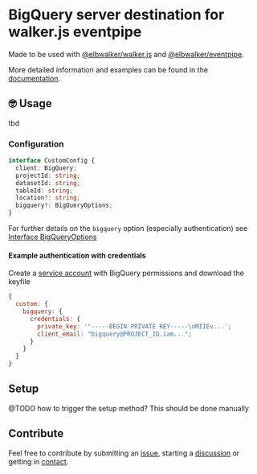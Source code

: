 # BigQuery server destination for walker.js eventpipe

Made to be used with [@elbwalker/walker.js](https://github.com/elbwalker/walker.js) and [@elbwalker/eventpipe](https://github.com/elbwalker/eventpipe).

More detailed information and examples can be found in the [documentation](https://docs.elbwalker.com/).

## 🤓 Usage

tbd

### Configuration

```ts
interface CustomConfig {
  client: BigQuery;
  projectId: string;
  datasetId: string;
  tableId: string;
  location?: string;
  bigquery?: BigQueryOptions;
}
```

For further details on the `bigquery` option (especially authentication) see [Interface BigQueryOptions](https://cloud.google.com/nodejs/docs/reference/bigquery/latest/bigquery/bigqueryoptions)

#### Example authentication with credentials

Create a [service account](https://cloud.google.com/iam/docs/service-account-overview) with BigQuery permissions and download the keyfile

```js
{
  custom: {
    bigquery: {
      credentials: {
        private_key: '"-----BEGIN PRIVATE KEY-----\nMIIEv...';
        client_email: "bigquery@PROJECT_ID.iam...";
      }
    }
  }
}
```

## Setup

@TODO how to trigger the setup method? This should be done manually

## Contribute

Feel free to contribute by submitting an [issue](https://github.com/elbwalker/eventpipe/issues), starting a [discussion](https://github.com/elbwalker/eventpipe/discussions) or getting in [contact](https://calendly.com/elb-alexander/30min).
